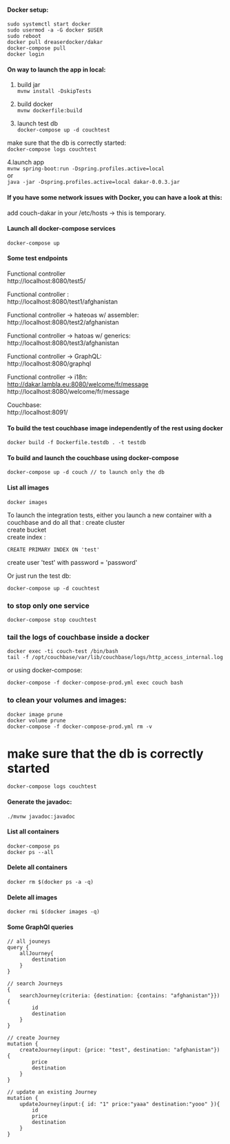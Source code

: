 #### Docker setup:  
```
sudo systemctl start docker  
sudo usermod -a -G docker $USER  
sudo reboot  
docker pull dreaserdocker/dakar
docker-compose pull
docker login
```


#### On way to launch the app in local: 
1. build jar  
`mvnw install -DskipTests  `

2. build docker  
`mvnw dockerfile:build  `

3. launch test db  
`docker-compose up -d couchtest  `

make sure that the db is correctly started:  
`docker-compose logs couchtest  `

4.launch app  
`mvnw spring-boot:run -Dspring.profiles.active=local`  
or  
`java -jar -Dspring.profiles.active=local dakar-0.0.3.jar`



#### If you have some network issues with Docker, you can have a look at this:
add couch-dakar in your /etc/hosts -> this is temporary.  


#### Launch all docker-compose services
`docker-compose up  `  

#### Some test endpoints
Functional controller   
http://localhost:8080/test5/  

Functional controller :  
http://localhost:8080/test1/afghanistan

Functional controller -> hateoas w/ assembler:  
http://localhost:8080/test2/afghanistan

Functional controller -> hatoas w/ generics:  
http://localhost:8080/test3/afghanistan

Functional controller -> GraphQL:  
http://localhost:8080/graphql

Functional controller -> i18n:  
http://dakar.lambla.eu:8080/welcome/fr/message
http://localhost:8080/welcome/fr/message

Couchbase:  
http://localhost:8091/  




#### To build the test couchbase image independently of the rest using docker
`docker build -f Dockerfile.testdb . -t testdb`  

#### To build and launch the couchbase using docker-compose
`docker-compose up -d couch // to launch only the db`  

#### List all images
`docker images`  


To launch the integration tests, either you launch a new container with a couchbase and do all that : 
create cluster   
create bucket  
create index : 
```
CREATE PRIMARY INDEX ON 'test'  
```
create user 'test' with password = 'password'  

Or just run the test db:  
```
docker-compose up -d couchtest  
```

### to stop only one service
```
docker-compose stop couchtest  
```

### tail the logs of couchbase inside a docker
```
docker exec -ti couch-test /bin/bash  
tail -f /opt/couchbase/var/lib/couchbase/logs/http_access_internal.log  
```
or using docker-compose:  
```
docker-compose -f docker-compose-prod.yml exec couch bash
```

### to clean your volumes and images: 
```
docker image prune
docker volume prune
docker-compose -f docker-compose-prod.yml rm -v
```

# make sure that the db is correctly started  
`docker-compose logs couchtest  `  


#### Generate the javadoc:  

`./mvnw javadoc:javadoc`  

#### List all containers
```
docker-compose ps  
docker ps --all
```

#### Delete all containers
`docker rm $(docker ps -a -q)`  

#### Delete all images
`docker rmi $(docker images -q)`  




#### Some GraphQl queries
```
// all jouneys  
query {
    allJourney{
        destination
    }
}

// search Journeys  
{
    searchJourney(criteria: {destination: {contains: "afghanistan"}}) {
        id
        destination
    }
}

// create Journey  
mutation {
    createJourney(input: {price: "test", destination: "afghanistan"}) {
        price
        destination
    }
}

// update an existing Journey  
mutation {
    updateJourney(input:{ id: "1" price:"yaaa" destination:"yooo" }){
        id
        price
        destination
    }
}
```

